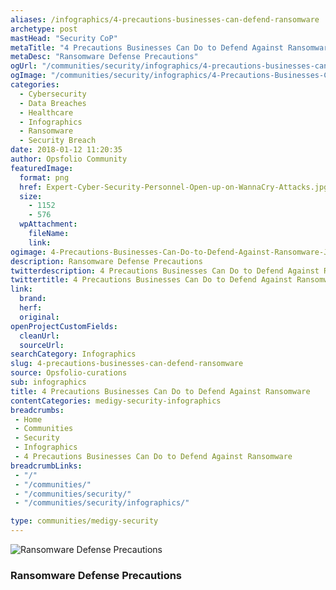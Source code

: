 ```yaml
---
aliases: /infographics/4-precautions-businesses-can-defend-ransomware
archetype: post
mastHead: "Security CoP"
metaTitle: "4 Precautions Businesses Can Do to Defend Against Ransomware"
metaDesc: "Ransomware Defense Precautions" 
ogUrl: "/communities/security/infographics/4-precautions-businesses-can-defend-ransomware/"
ogImage: "/communities/security/infographics/4-Precautions-Businesses-Can-Do-to-Defend-Against-Ransomware-Joseph-Carson-125x125.png"
categories:
  - Cybersecurity
  - Data Breaches
  - Healthcare
  - Infographics
  - Ransomware
  - Security Breach
date: 2018-01-12 11:20:35
author: Opsfolio Community
featuredImage:
  format: png
  href: Expert-Cyber-Security-Personnel-Open-up-on-WannaCry-Attacks.jpg
  size:
    - 1152
    - 576
  wpAttachment:
    fileName:
    link:
ogimage: 4-Precautions-Businesses-Can-Do-to-Defend-Against-Ransomware-Joseph-Carson-125x125.png
description: Ransomware Defense Precautions
twitterdescription: 4 Precautions Businesses Can Do to Defend Against Ransomware
twittertitle: 4 Precautions Businesses Can Do to Defend Against Ransomware
link:
  brand:
  herf:
  original:
openProjectCustomFields:
  cleanUrl:
  sourceUrl:
searchCategory: Infographics
slug: 4-precautions-businesses-can-defend-ransomware
source: Opsfolio-curations
sub: infographics
title: 4 Precautions Businesses Can Do to Defend Against Ransomware
contentCategories: medigy-security-infographics
breadcrumbs:
 - Home
 - Communities
 - Security
 - Infographics
 - 4 Precautions Businesses Can Do to Defend Against Ransomware
breadcrumbLinks:
 - "/"
 - "/communities/"
 - "/communities/security/"
 - "/communities/security/infographics/"

type: communities/medigy-security
---
```


![Ransomware Defense Precautions](/communities/security/infographics/Expert-Cyber-Security-Personnel-Open-up-on-WannaCry-Attacks.jpg)

### Ransomware Defense Precautions

